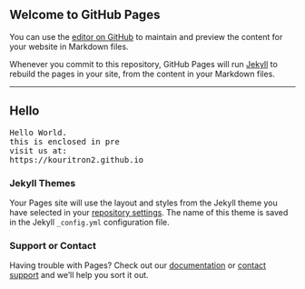 ## Welcome to GitHub Pages

You can use the [editor on GitHub](https://github.com/kouritron2/kouritron2.github.io/edit/master/README.md) to maintain and preview the content for your website in Markdown files.

Whenever you commit to this repository, GitHub Pages will run [Jekyll](https://jekyllrb.com/) to rebuild the pages in your site, from the content in your Markdown files.

----
## Hello
<pre>
Hello World.
this is enclosed in pre
visit us at:
https://kouritron2.github.io
</pre>

### Jekyll Themes

Your Pages site will use the layout and styles from the Jekyll theme you have selected in your [repository settings](https://github.com/kouritron2/kouritron2.github.io/settings/pages). The name of this theme is saved in the Jekyll `_config.yml` configuration file.

### Support or Contact

Having trouble with Pages? Check out our [documentation](https://docs.github.com/categories/github-pages-basics/) or [contact support](https://support.github.com/contact) and we’ll help you sort it out.
